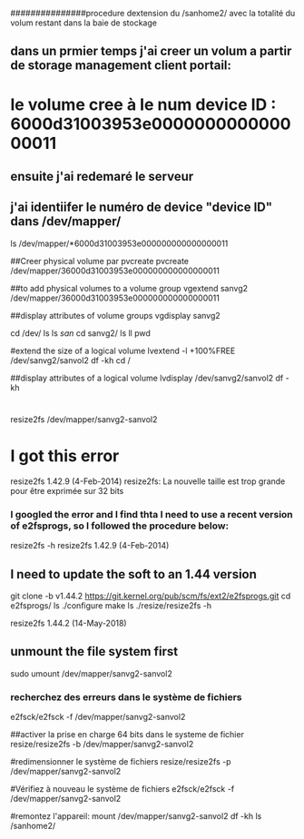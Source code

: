###############procedure dextension du /sanhome2/ avec la totalité du volum restant dans la baie de stockage


## dans un prmier temps j'ai creer un volum a partir de storage management client portail:
# le volume cree à le num device ID : 6000d31003953e000000000000000011

## ensuite j'ai redemaré le serveur 
## j'ai identiifer le numéro de device "device ID" dans /dev/mapper/
ls /dev/mapper/*6000d31003953e000000000000000011


##Creer physical volume par pvcreate
pvcreate /dev/mapper/36000d31003953e000000000000000011


##to add physical volumes to a volume group
vgextend sanvg2 /dev/mapper/36000d31003953e000000000000000011

##display attributes of volume groups
vgdisplay sanvg2



cd /dev/
ls
ls *san*
cd sanvg2/
ls
ll
pwd

#extend the size of a logical volume
lvextend -l +100%FREE /dev/sanvg2/sanvol2
df -kh
cd /


##display attributes of a logical volume
lvdisplay /dev/sanvg2/sanvol2
df -kh


#
resize2fs /dev/mapper/sanvg2-sanvol2

# I got this error
resize2fs 1.42.9 (4-Feb-2014)
resize2fs: La nouvelle taille est trop grande pour être exprimée sur 32 bits
### I googled the error and I find thta I need to use a recent version of e2fsprogs, so I followed the procedure below:

resize2fs -h
resize2fs 1.42.9 (4-Feb-2014)
## I need to update the soft to an 1.44 version

git clone -b v1.44.2 https://git.kernel.org/pub/scm/fs/ext2/e2fsprogs.git
cd e2fsprogs/
ls
./configure
make
ls
./resize/resize2fs -h

resize2fs 1.44.2 (14-May-2018)



## unmount the file system first
sudo umount /dev/mapper/sanvg2-sanvol2

### recherchez des erreurs dans le système de fichiers
e2fsck/e2fsck -f /dev/mapper/sanvg2-sanvol2

##activer la prise en charge 64 bits dans le systeme de fichier
resize/resize2fs -b /dev/mapper/sanvg2-sanvol2


#redimensionner le système de fichiers
resize/resize2fs -p /dev/mapper/sanvg2-sanvol2

#Vérifiez à nouveau le système de fichiers
e2fsck/e2fsck -f /dev/mapper/sanvg2-sanvol2


#remontez l'appareil:
mount /dev/mapper/sanvg2-sanvol2
df -kh
ls /sanhome2/
